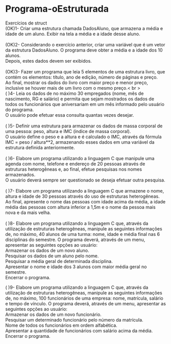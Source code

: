 # Programa-oEstruturada<br>
Exercícios de struct<br>
(OK)1- Criar uma estrutura chamada DadosAluno, que armazena a média e idade de um aluno. Exibir na tela a média e a idade desse aluno.<br><br>
(OK)2- Considerando o exercício anterior, criar uma variável que é um vetor da estrutura DadosAluno. O programa deve obter a média e a idade dos 10 alunos.<br>
Depois, estes dados devem ser exibidos.<br><br>
(OK)3- Fazer um programa que leia 5 elementos de uma estrutura livro, que contém os elementos: título, ano de edição, número de páginas e preço.<br>
Ao final, mostrar os dados do livro com maior preço e menor preço, inclusive se houver mais de um livro com o mesmo preço.< br ><br>
( )4- Leia os dados de no máximo 30 empregados (nome, mês de nascimento, RG e salário) e permita que sejam mostrados os dados de todos os funcionários que aniversariam em um mês informado pelo usuário do programa.<br>
O usuário pode efetuar essa consulta quantas vezes desejar.<br><br>
( )5- Definir uma estrutura para armazenar os dados de massa corporal de uma pessoa: peso, altura e IMC (índice de massa corporal).<br>
O usuário define o peso e a altura e é calculado o IMC, através da fórmula IMC = peso / altura**2, armazenando esses dados em uma variável da estrutura definida anteriormente.<br><br>
( )6- Elabore um programa utilizando a linguagem C que manipule uma agenda com nome, telefone e endereço de 20 pessoas através de estruturas heterogêneas e, ao final, efetue pesquisas nos nomes armazenados.<br>
O usuário deverá sempre ser questionado se deseja efetuar outra pesquisa.<br><br>
( )7- Elabore um programa utilizando a linguagem C que armazene o nome, altura e idade de 30 pessoas através do uso de estruturas heterogêneas. Ao final, apresente o nome das pessoas com idade acima da média, a idade média das pessoas com altura inferior a 1,5m e o nome da pessoa mais nova e da mais velha.<br><br>
( )8- Elabore um programa utilizando a linguagem C que, através da utilização de estruturas heterogêneas, manipule as seguintes informações de, no máximo, 40 alunos de uma turma: nome, idade e média final nas 6 disciplinas do semestre. O programa deverá, através de um menu, apresentar as seguintes opções ao usuário:<br>
Armazenar os dados de um novo aluno.<br>
Pesquisar os dados de um aluno pelo nome.<br>
Pesquisar a média geral de determinada disciplina.<br>
Apresentar o nome e idade dos 3 alunos com maior média geral no semestre.<br>
Encerrar o programa.<br>

( )9- Elabore um programa utilizando a linguagem C que, através da utilização de estruturas heterogêneas, manipule as seguintes informações de, no máximo, 100 funcionários de uma empresa: nome, matrícula, salário e tempo de vínculo. O programa deverá, através de um menu, apresentar as seguintes opções ao usuário:<br>
Armazenar os dados de um novo funcionário.<br>
Pesquisar um determinado funcionário pelo número da matrícula.<br>
Nome de todos os funcionários em ordem alfabética.<br>
Apresentar a quantidade de funcionários com salário acima da média.<br>
Encerrar o programa.<br>
